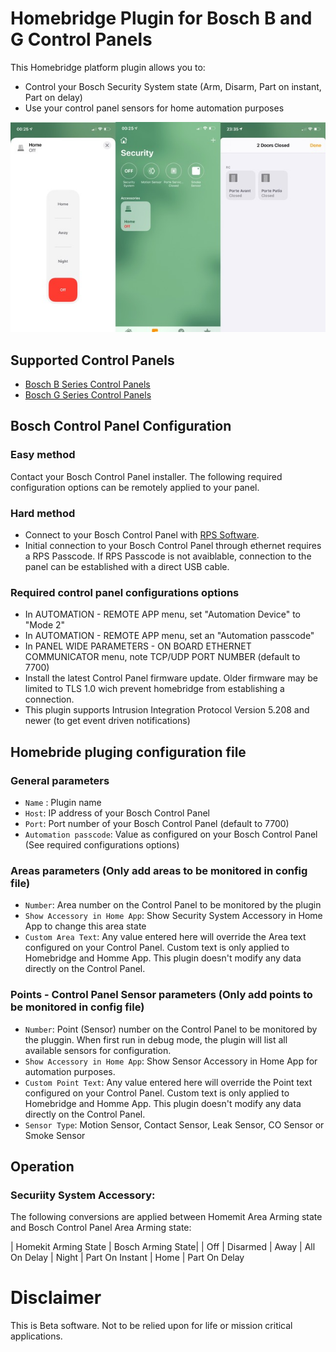 
# Homebridge Plugin for Bosch B and G Control Panels

This Homebridge platform plugin allows you to:

* Control your Bosch Security System state (Arm, Disarm, Part on instant, Part on delay)
* Use your control panel sensors for home automation purposes

![Screenshot](BCP.png)

## Supported Control Panels

* [Bosch B Series Control Panels](https://resources-boschsecurity-cdn.azureedge.net/public/documents/B_Series_Quick_Selec_Commercial_Brochure_enUS_23341998603.pdf)
* [Bosch G Series Control Panels](https://resources-boschsecurity-cdn.azureedge.net/public/documents/Bosch_G_Series_Quick_Commercial_Brochure_enUS_23390517387.pdf)

## Bosch Control Panel Configuration

### Easy method
Contact your Bosch Control Panel installer. The following required configuration options can be remotely applied to your panel.

### Hard method
* Connect to your Bosch Control Panel with [RPS Software](https://www2.boschsecurity.us/bseriesinstall/programming).
* Initial connection to your Bosch Control Panel through ethernet requires a RPS Passcode. If RPS Passcode is not avaiblable, connection to the panel can be established with a direct USB cable. 

### Required control panel configurations options
* In AUTOMATION - REMOTE APP menu, set "Automation Device" to "Mode 2" 
* In AUTOMATION - REMOTE APP menu, set an "Automation passcode" 
* In PANEL WIDE PARAMETERS - ON BOARD ETHERNET COMMUNICATOR menu, note TCP/UDP PORT NUMBER (default to 7700) 
* Install the latest Control Panel firmware update. Older firmware may be limited to TLS 1.0 wich prevent homebridge from establishing a connection.
* This plugin supports Intrusion Integration Protocol Version 5.208 and newer (to get event driven notifications) 

## Homebride pluging configuration file

### General parameters
* `Name` : Plugin name
* `Host`: IP address of your Bosch Control Panel
* `Port`: Port number of your Bosch Control Panel (default to 7700)
* `Automation passcode`: Value as configured on your Bosch Control Panel (See required configurations options)
### Areas parameters (Only add areas to be monitored in config file)
* `Number`: Area number on the Control Panel to be monitored by the plugin
* `Show Accessory in Home App`: Show Security System Accessory in Home App to change this area state
* `Custom Area Text`: Any value entered here will override the Area text configured on your Control Panel. Custom text is only applied to Homebridge and Homme App. This plugin doesn't modify any data directly on the Control Panel.
### Points - Control Panel Sensor parameters (Only add points to be monitored in config file)
* `Number`: Point (Sensor) number on the Control Panel to be monitored by the pluggin. When first run in debug mode, the plugin will list all available sensors for configuration.
* `Show Accessory in Home App`: Show Sensor Accessory in Home App for automation purposes. 
* `Custom Point Text`: Any value entered here will override the Point text configured on your Control Panel. Custom text is only applied to Homebridge and Homme App. This plugin doesn't modify any data directly on the Control Panel.
* `Sensor Type`: Motion Sensor, Contact Sensor, Leak Sensor, CO Sensor or Smoke Sensor


## Operation

### Securiity System Accessory:
The following conversions are applied between Homemit Area Arming state and Bosch Control Panel Area Arming state: 

| Homekit Arming State | Bosch Arming State|
| Off | Disarmed
| Away | All On Delay
| Night | Part On Instant
| Home | Part On Delay

# Disclaimer
This is Beta software. Not to be relied upon for life or mission critical applications.

